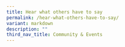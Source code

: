 ```yaml
---
title: Hear what others have to say
permalink: /hear-what-others-have-to-say/
variant: markdown
description: ""
third_nav_title: Community & Events
---
```

